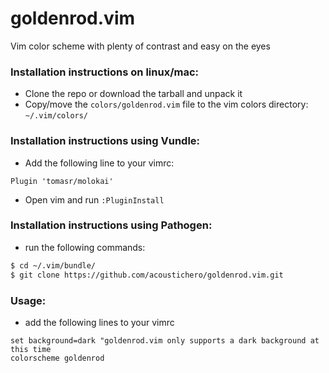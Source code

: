 # goldenrod.vim
Vim color scheme with plenty of contrast and easy on the eyes

### Installation instructions on linux/mac:
- Clone the repo or download the tarball and unpack it
- Copy/move the `colors/goldenrod.vim` file to the vim colors directory: `~/.vim/colors/`

### Installation instructions using Vundle:
- Add the following line to your vimrc:
```VimL
Plugin 'tomasr/molokai'
```

- Open vim and run `:PluginInstall`

### Installation instructions using Pathogen:
- run the following commands:
```bash
$ cd ~/.vim/bundle/
$ git clone https://github.com/acoustichero/goldenrod.vim.git
```

### Usage:
- add the following lines to your vimrc
```VimL
set background=dark "goldenrod.vim only supports a dark background at this time
colorscheme goldenrod
```
